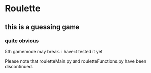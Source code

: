 # Roulette
## this is a guessing game
### quite obvious
5th gamemode may break. i havent tested it yet



Please note that rouletteMain.py and rouletteFunctions.py have been discontinued. 
